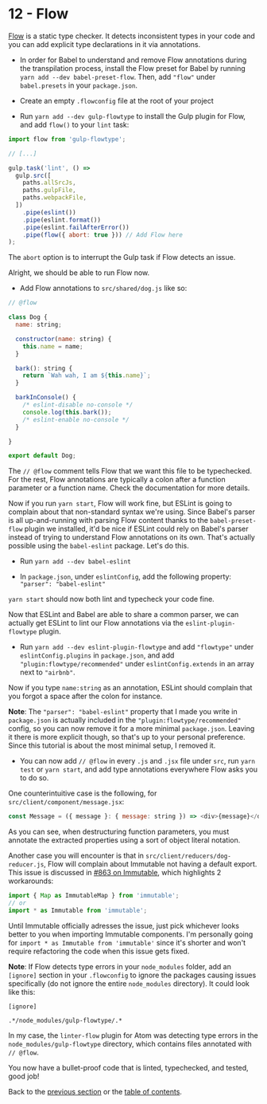 # 12 - Flow

[Flow](https://flowtype.org/) is a static type checker. It detects inconsistent types in your code and you can add explicit type declarations in it via annotations.

- In order for Babel to understand and remove Flow annotations during the transpilation process, install the Flow preset for Babel by running `yarn add --dev babel-preset-flow`. Then, add `"flow"` under `babel.presets` in your `package.json`.

- Create an empty `.flowconfig` file at the root of your project

- Run `yarn add --dev gulp-flowtype` to install the Gulp plugin for Flow, and add `flow()` to your `lint` task:

```javascript
import flow from 'gulp-flowtype';

// [...]

gulp.task('lint', () =>
  gulp.src([
    paths.allSrcJs,
    paths.gulpFile,
    paths.webpackFile,
  ])
    .pipe(eslint())
    .pipe(eslint.format())
    .pipe(eslint.failAfterError())
    .pipe(flow({ abort: true })) // Add Flow here
);
```

The `abort` option is to interrupt the Gulp task if Flow detects an issue.

Alright, we should be able to run Flow now.

- Add Flow annotations to `src/shared/dog.js` like so:

```javascript
// @flow

class Dog {
  name: string;

  constructor(name: string) {
    this.name = name;
  }

  bark(): string {
    return `Wah wah, I am ${this.name}`;
  }

  barkInConsole() {
    /* eslint-disable no-console */
    console.log(this.bark());
    /* eslint-enable no-console */
  }

}

export default Dog;
```

The `// @flow` comment tells Flow that we want this file to be typechecked. For the rest, Flow annotations are typically a colon after a function parameter or a function name. Check the documentation for more details.

Now if you run `yarn start`, Flow will work fine, but ESLint is going to complain about that non-standard syntax we're using. Since Babel's parser is all up-and-running with parsing Flow content thanks to the `babel-preset-flow` plugin we installed, it'd be nice if ESLint could rely on Babel's parser instead of trying to understand Flow annotations on its own. That's actually possible using the `babel-eslint` package. Let's do this.

- Run `yarn add --dev babel-eslint`

- In `package.json`, under `eslintConfig`, add the following property: `"parser": "babel-eslint"`

`yarn start` should now both lint and typecheck your code fine.

Now that ESLint and Babel are able to share a common parser, we can actually get ESLint to lint our Flow annotations via the `eslint-plugin-flowtype` plugin.

- Run `yarn add --dev eslint-plugin-flowtype` and add `"flowtype"` under `eslintConfig.plugins` in `package.json`, and add `"plugin:flowtype/recommended"` under `eslintConfig.extends` in an array next to `"airbnb"`.

Now if you type `name:string` as an annotation, ESLint should complain that you forgot a space after the colon for instance.

**Note**: The `"parser": "babel-eslint"` property that I made you write in `package.json` is actually included in the `"plugin:flowtype/recommended"` config, so you can now remove it for a more minimal `package.json`. Leaving it there is more explicit though, so that's up to your personal preference. Since this tutorial is about the most minimal setup, I removed it.

- You can now add `// @flow` in every `.js` and `.jsx` file under `src`, run `yarn test` or `yarn start`, and add type annotations everywhere Flow asks you to do so.

One counterintuitive case is the following, for `src/client/component/message.jsx`:

```javascript
const Message = ({ message }: { message: string }) => <div>{message}</div>;
```

As you can see, when destructuring function parameters, you must annotate the extracted properties using a sort of object literal notation.

Another case you will encounter is that in `src/client/reducers/dog-reducer.js`, Flow will complain about Immutable not having a default export. This issue is discussed in [#863 on Immutable](https://github.com/facebook/immutable-js/issues/863), which highlights 2 workarounds:

```javascript
import { Map as ImmutableMap } from 'immutable';
// or
import * as Immutable from 'immutable';
```

Until Immutable officially adresses the issue, just pick whichever looks better to you when importing Immutable components. I'm personally going for `import * as Immutable from 'immutable'` since it's shorter and won't require refactoring the code when this issue gets fixed.

**Note**: If Flow detects type errors in your `node_modules` folder, add an `[ignore]` section in your `.flowconfig` to ignore the packages causing issues specifically (do not ignore the entire `node_modules` directory). It could look like this:
```
[ignore]

.*/node_modules/gulp-flowtype/.*
```
In my case, the `linter-flow` plugin for Atom was detecting type errors in the `node_modules/gulp-flowtype` directory, which contains files annotated with `// @flow`.

You now have a bullet-proof code that is linted, typechecked, and tested, good job!

Back to the [previous section](/tutorial/11-testing-mocha-chai-sinon) or the [table of contents](https://github.com/verekia/js-stack-from-scratch).
